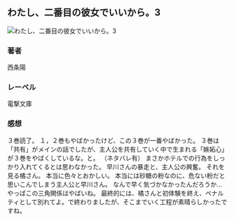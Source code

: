 ## わたし、二番目の彼女でいいから。3
![わたし、二番目の彼女でいいから。3](https://cdn.discordapp.com/attachments/1211570779934695494/1217643859102928967/1fpqRnY9fiuBRYgGLDQ3MNF4XiV6oxmJ7enW7HOuWteup0UKmppFxh1C2uUDY.png?ex=6604c636&is=65f25136&hm=74d584f6fe47f2c38658e2044cd2656b77cd3b7a4e9192520b91625b79923507&)
### 著者
西条陽
### レーベル
電撃文庫
### 感想
３巻読了。
１，２巻もやばかったけど、この３巻が一番やばかった。
３巻は「共有」がメインの話でしたが、主人公を共有していく中で生まれる「嫉妬心」が３巻をやばくしているな。と。
（ネタバレ有）
まさかホテルでの行為をしっかり入れてくるとは思わなかった。
早川さんの暴走と、主人公の興奮。
それを見る橘さん。
本当に色々とおかしい。
本当には砂糖の粉なのに、危ない粉だと思いこんでしまう主人公と早川さん。
なんで早く気づかなかったんだろうか…
やっぱこの三角関係はやばいね。
最終的には、橘さんと初体験を終え、ペナルティとして別れてよ。で終わりましたが、そこまでいく工程が素晴らしかったですね。